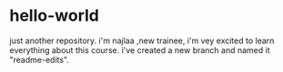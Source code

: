 # hello-world
just another repository. 
i'm najlaa ,new trainee, i'm vey excited to learn everything about this course.
i've created a new branch and named it "readme-edits".
